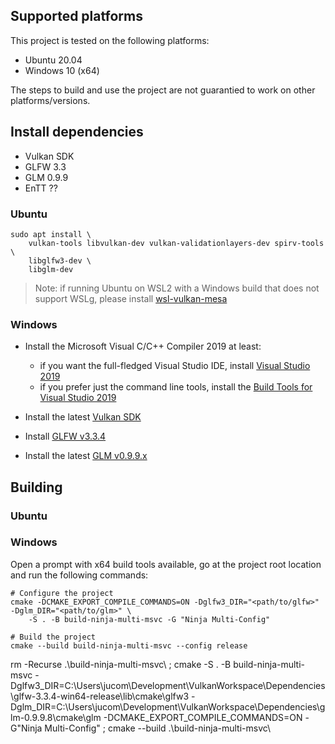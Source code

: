 ## Supported platforms

This project is tested on the following platforms:
- Ubuntu 20.04
- Windows 10 (x64)

The steps to build and use the project are not guarantied to work on other platforms/versions.

## Install dependencies

- Vulkan SDK
- GLFW 3.3
- GLM 0.9.9
- EnTT ??

### Ubuntu

```
sudo apt install \
    vulkan-tools libvulkan-dev vulkan-validationlayers-dev spirv-tools \
    libglfw3-dev \
    libglm-dev
```

> Note: if running Ubuntu on WSL2 with a Windows build that does not support WSLg, please install
[wsl-vulkan-mesa](https://github.com/gnsmrky/wsl-vulkan-mesa)

### Windows

* Install the Microsoft Visual C/C++ Compiler 2019 at least:
  - if you want the full-fledged Visual Studio IDE, install [Visual Studio 2019](https://visualstudio.microsoft.com/vs/)
  - if you prefer just the command line tools, install the [Build Tools for Visual Studio 2019](https://visualstudio.microsoft.com/downloads/#build-tools-for-visual-studio-2019)

* Install the latest [Vulkan SDK](https://sdk.lunarg.com/sdk/download/latest/windows/vulkan-sdk.exe)

* Install [GLFW v3.3.4](https://github.com/glfw/glfw/releases/download/3.3.4/glfw-3.3.4.bin.WIN64.zip)

* Install the latest [GLM v0.9.9.x](https://github.com/g-truc/glm/releases)

## Building

### Ubuntu

### Windows

Open a prompt with x64 build tools available, go at the project root location and run the following commands:
```shell
# Configure the project
cmake -DCMAKE_EXPORT_COMPILE_COMMANDS=ON -Dglfw3_DIR="<path/to/glfw>" -Dglm_DIR="<path/to/glm>" \
    -S . -B build-ninja-multi-msvc -G "Ninja Multi-Config"
    
# Build the project
cmake --build build-ninja-multi-msvc --config release
```

 rm -Recurse .\build-ninja-multi-msvc\ ; cmake -S . -B build-ninja-multi-msvc -Dglfw3_DIR=C:\Users\jucom\Development\VulkanWorkspace\Dependencies\glfw-3.3.4-win64-release\lib\cmake\glfw3 -Dglm_DIR=C:\Users\jucom\Development\VulkanWorkspace\Dependencies\glm-0.9.9.8\cmake\glm -DCMAKE_EXPORT_COMPILE_COMMANDS=ON -G"Ninja Multi-Config" ; cmake --build .\build-ninja-multi-msvc\